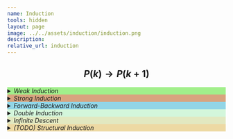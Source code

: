 ```yaml
---
name: Induction 
tools: hidden
layout: page
image: ../../assets/induction/induction.png
description:
relative_url: induction
---
```


## $$P(k)\rightarrow P(k+1)$$
<details closed style='background-color:#A1EF8B'><summary markdown="span" ><em>Weak Induction</em></summary>
<details open><summary markdown="span" class="notriangle"></summary>
<a href="../../assets/induction/weak-induction.pdf" ><img src="../../assets/induction/weak-induction.svg" ></a>
</details>
</details>
<details closed style='background-color:#D8A47F'><summary markdown="span" ><em>Strong Induction</em></summary>
<details open><summary markdown="span" class="notriangle"></summary>
<a href="../../assets/induction/strong-induction.pdf"><img src="../../assets/induction/strong-induction.svg"></a>
</details>
</details>
<details closed style='background-color:#92D5E6'><summary markdown="span" ><em>Forward-Backward Induction</em></summary>
<details open><summary markdown="span" class="notriangle"></summary>
<a href="../../assets/induction/forward-backward-induction.pdf"><img src="../../assets/induction/forward-backward-induction.svg"></a>
</details>
</details>
<details closed style='background-color:#D3F6DB'><summary markdown="span" ><em>Double Induction</em></summary>
<details open><summary markdown="span" class="notriangle"></summary>
<a href="../../assets/induction/double-induction.pdf"><img src="../../assets/induction/double-induction.svg"></a>
</details>
</details>
<details closed style='background-color:#e2e8c0'><summary markdown="span" ><em>Infinite Descent</em></summary>
<details open><summary markdown="span" class="notriangle"></summary>
<a href="../../assets/induction/infinite-descent.pdf"><img src="../../assets/induction/infinite-descent.svg"></a>
</details>
</details>
<details closed style='background-color:#edd9a3'><summary markdown="span"><em>(TODO) Structural Induction</em></summary>
<details open><summary markdown="span" class="notriangle"></summary>
<a href="../../assets/induction/structural-induction.pdf"><img src="../../assets/induction/structural-induction.svg"></a>
</details>
</details>
<br>
